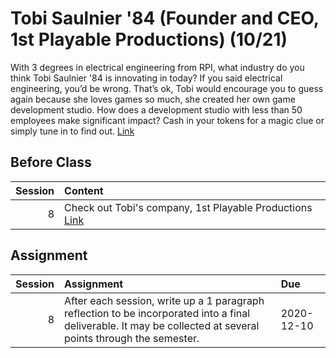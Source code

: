 Tobi Saulnier '84 (Founder and CEO, 1st Playable Productions) (10/21)
============================

With 3 degrees in electrical engineering from RPI, what industry do you think Tobi Saulnier '84 is innovating in today? If you said electrical engineering, you’d be wrong. That’s ok, Tobi would encourage you to guess again because she loves games so much, she created her own game development studio. How does a development studio with less than 50 employees make significant impact? Cash in your tokens for a magic clue or simply tune in to find out. [Link](../../sessions/session8)

## Before Class

|   Session | Content                                                                                |
|----------:|:---------------------------------------------------------------------------------------|
|         8 | Check out Tobi's company, 1st Playable Productions [Link](http://www.1stplayable.com/) |


## Assignment

|   Session | Assignment                                                                                                                                                     | Due        |
|----------:|:---------------------------------------------------------------------------------------------------------------------------------------------------------------|:-----------|
|         8 | After each session, write up a 1 paragraph reflection to be incorporated into a final deliverable. It may be collected at several points through the semester. | 2020-12-10 |

